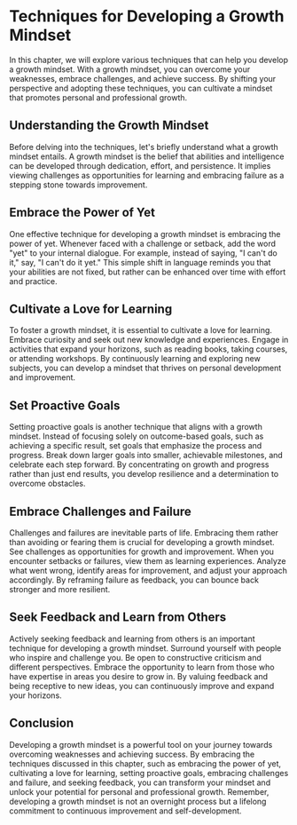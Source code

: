 Techniques for Developing a Growth Mindset
===================================================



In this chapter, we will explore various techniques that can help you develop a growth mindset. With a growth mindset, you can overcome your weaknesses, embrace challenges, and achieve success. By shifting your perspective and adopting these techniques, you can cultivate a mindset that promotes personal and professional growth.

Understanding the Growth Mindset
--------------------------------

Before delving into the techniques, let's briefly understand what a growth mindset entails. A growth mindset is the belief that abilities and intelligence can be developed through dedication, effort, and persistence. It implies viewing challenges as opportunities for learning and embracing failure as a stepping stone towards improvement.

Embrace the Power of Yet
------------------------

One effective technique for developing a growth mindset is embracing the power of yet. Whenever faced with a challenge or setback, add the word "yet" to your internal dialogue. For example, instead of saying, "I can't do it," say, "I can't do it yet." This simple shift in language reminds you that your abilities are not fixed, but rather can be enhanced over time with effort and practice.

Cultivate a Love for Learning
-----------------------------

To foster a growth mindset, it is essential to cultivate a love for learning. Embrace curiosity and seek out new knowledge and experiences. Engage in activities that expand your horizons, such as reading books, taking courses, or attending workshops. By continuously learning and exploring new subjects, you can develop a mindset that thrives on personal development and improvement.

Set Proactive Goals
-------------------

Setting proactive goals is another technique that aligns with a growth mindset. Instead of focusing solely on outcome-based goals, such as achieving a specific result, set goals that emphasize the process and progress. Break down larger goals into smaller, achievable milestones, and celebrate each step forward. By concentrating on growth and progress rather than just end results, you develop resilience and a determination to overcome obstacles.

Embrace Challenges and Failure
------------------------------

Challenges and failures are inevitable parts of life. Embracing them rather than avoiding or fearing them is crucial for developing a growth mindset. See challenges as opportunities for growth and improvement. When you encounter setbacks or failures, view them as learning experiences. Analyze what went wrong, identify areas for improvement, and adjust your approach accordingly. By reframing failure as feedback, you can bounce back stronger and more resilient.

Seek Feedback and Learn from Others
-----------------------------------

Actively seeking feedback and learning from others is an important technique for developing a growth mindset. Surround yourself with people who inspire and challenge you. Be open to constructive criticism and different perspectives. Embrace the opportunity to learn from those who have expertise in areas you desire to grow in. By valuing feedback and being receptive to new ideas, you can continuously improve and expand your horizons.

Conclusion
----------

Developing a growth mindset is a powerful tool on your journey towards overcoming weaknesses and achieving success. By embracing the techniques discussed in this chapter, such as embracing the power of yet, cultivating a love for learning, setting proactive goals, embracing challenges and failure, and seeking feedback, you can transform your mindset and unlock your potential for personal and professional growth. Remember, developing a growth mindset is not an overnight process but a lifelong commitment to continuous improvement and self-development.
